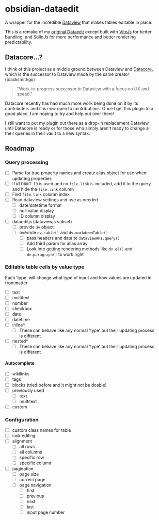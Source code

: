 # obsidian-dataedit

A wrapper for the incredible [Dataview](https://github.com/blacksmithgu/obsidian-dataview) that makes tables editable in place.

This is a remake of my [original Dataedit](https://github.com/unxok/dataedit) except built with [ViteJs](https://vitejs.dev) for better bundling, and [SolidJs](https://solidjs.com) for more performance and better rendering predictability.

## Datacore...?

I think of this project as a middle ground between Dataview and [Datacore](https://github.com/blacksmithgu/datacore), which is the successor to Dataview made by the same creator (blacksmithgu)

> "Work-in-progress successor to Dataview with a focus on UX and speed."

Datacore recently has had much more work being done on it by its contributers and it is now open to contributions. Once I get this plugin to a good place, I am hoping to try and help out over there!

I still want to put my plugin out there as a drop-in replacement Dataview until Datacore is ready or for those who simply aren't ready to change all their queries in their vault to a new syntax.

## Roadmap

### Query processing

- [ ] Parse for true property names and create alias object for use when updating properties
- [ ] If `WITHOUT ID` is used and no `file.link` is included, add it to the query and hide the `file.link` column
- [ ] Find `file.link` column index
- [ ] Read dataview settings and use as needed
  - [ ] date/datetime format
  - [ ] null value display
  - [ ] ID column display
- [ ] dataeditjs (dataviewjs subset)
  - [ ] provide `dv` object
  - [ ] override `dv.table()` and `dv.markdownTable()`
    - [ ] pass headers and data to `dataviewAPI.query()`
    - [ ] Add third param for alias array
    - [ ] Look into getting rendering methods like `dv.el()` and `dv.paragraph()` to work right

### Editable table cells by value type

Each 'type' will change what type of input and how values are updated in frontmatter.

- [ ] text
- [ ] multitext
- [ ] number
- [ ] checkbox
- [ ] date
- [ ] datetime
- [ ] inline\*
  - [ ] These can behave like any normal 'type' but their updating process is different
- [ ] nested\*
  - [ ] These can behave like any normal 'type' but their updating process is different

#### Autocomplete

- [ ] wikilinks
- [ ] tags
- [ ] blocks (tried before and it might not be doable)
- [ ] previously used
  - [ ] text
  - [ ] multitext
- [ ] custom

### Configuration

- [ ] custom class names for table
- [ ] lock editing
- [ ] alignment
  - [ ] all rows
  - [ ] all columns
  - [ ] specific row
  - [ ] specific column
- [ ] pagination
  - [ ] page size
  - [ ] current page
  - [ ] page navigation
    - [ ] first
    - [ ] previous
    - [ ] next
    - [ ] last
    - [ ] input page number
